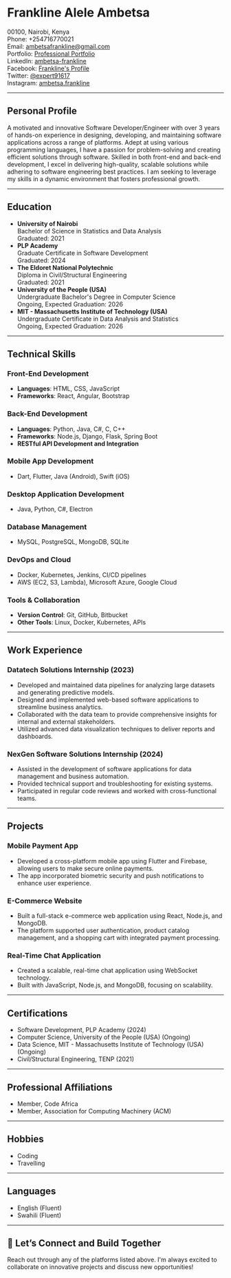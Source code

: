 # Frankline Alele Ambetsa

00100, Nairobi, Kenya  
Phone: +254716770021  
Email: [ambetsafrankline@gmail.com](mailto:ambetsafrankline@gmail.com)  
Portfolio: [Professional Portfolio](https://frank2446-dotcom.github.io/my_portfolio_professional/)  
LinkedIn: [ambetsa-frankline](https://www.linkedin.com/in/ambetsa-frankline/)  
Facebook: [Frankline's Profile](https://www.facebook.com/profile.php?id=100081601457541&_rdc=1&_rdr)  
Twitter: [@expert91617](https://x.com/expert91617)  
Instagram: [ambetsa.frankline](https://www.instagram.com/ambetsa.frankline/)

---

## Personal Profile

A motivated and innovative Software Developer/Engineer with over 3 years of hands-on experience in designing, developing, and maintaining software applications across a range of platforms. Adept at using various programming languages, I have a passion for problem-solving and creating efficient solutions through software. Skilled in both front-end and back-end development, I excel in delivering high-quality, scalable solutions while adhering to software engineering best practices. I am seeking to leverage my skills in a dynamic environment that fosters professional growth.

---

## Education

- **University of Nairobi**  
  Bachelor of Science in Statistics and Data Analysis  
  Graduated: 2021
- **PLP Academy**  
  Graduate Certificate in Software Development  
  Graduated: 2024
- **The Eldoret National Polytechnic**  
  Diploma in Civil/Structural Engineering  
  Graduated: 2021
- **University of the People (USA)**  
  Undergraduate Bachelor's Degree in Computer Science  
  Ongoing, Expected Graduation: 2026
- **MIT - Massachusetts Institute of Technology (USA)**  
  Undergraduate Certificate in Data Analysis and Statistics  
  Ongoing, Expected Graduation: 2026

---

## Technical Skills

### Front-End Development

- **Languages**: HTML, CSS, JavaScript  
- **Frameworks**: React, Angular, Bootstrap

### Back-End Development

- **Languages**: Python, Java, C#, C, C++  
- **Frameworks**: Node.js, Django, Flask, Spring Boot  
- **RESTful API Development and Integration**

### Mobile App Development

- Dart, Flutter, Java (Android), Swift (iOS)

### Desktop Application Development

- Java, Python, C#, Electron

### Database Management

- MySQL, PostgreSQL, MongoDB, SQLite

### DevOps and Cloud

- Docker, Kubernetes, Jenkins, CI/CD pipelines  
- AWS (EC2, S3, Lambda), Microsoft Azure, Google Cloud

### Tools & Collaboration

- **Version Control**: Git, GitHub, Bitbucket  
- **Other Tools**: Linux, Docker, Kubernetes, APIs

---

## Work Experience

### **Datatech Solutions Internship** (2023)

- Developed and maintained data pipelines for analyzing large datasets and generating predictive models.
- Designed and implemented web-based software applications to streamline business analytics.
- Collaborated with the data team to provide comprehensive insights for internal and external stakeholders.
- Utilized advanced data visualization techniques to deliver reports and dashboards.

### **NexGen Software Solutions Internship** (2024)

- Assisted in the development of software applications for data management and business automation.
- Provided technical support and troubleshooting for existing systems.
- Participated in regular code reviews and worked with cross-functional teams.

---

## Projects

### **Mobile Payment App**

- Developed a cross-platform mobile app using Flutter and Firebase, allowing users to make secure online payments.
- The app incorporated biometric security and push notifications to enhance user experience.

### **E-Commerce Website**

- Built a full-stack e-commerce web application using React, Node.js, and MongoDB.
- The platform supported user authentication, product catalog management, and a shopping cart with integrated payment processing.

### **Real-Time Chat Application**

- Created a scalable, real-time chat application using WebSocket technology.
- Built with JavaScript, Node.js, and MongoDB, focusing on scalability.

---

## Certifications

- Software Development, PLP Academy (2024)  
- Computer Science, University of the People (USA) (Ongoing)  
- Data Science, MIT - Massachusetts Institute of Technology (USA) (Ongoing)  
- Civil/Structural Engineering, TENP (2021)

---

## Professional Affiliations

- Member, Code Africa  
- Member, Association for Computing Machinery (ACM)

---

## Hobbies

- Coding  
- Travelling

---

## Languages

- English (Fluent)  
- Swahili (Fluent)

---

## 🚀 Let’s Connect and Build Together

Reach out through any of the platforms listed above. I'm always excited to collaborate on innovative projects and discuss new opportunities!
